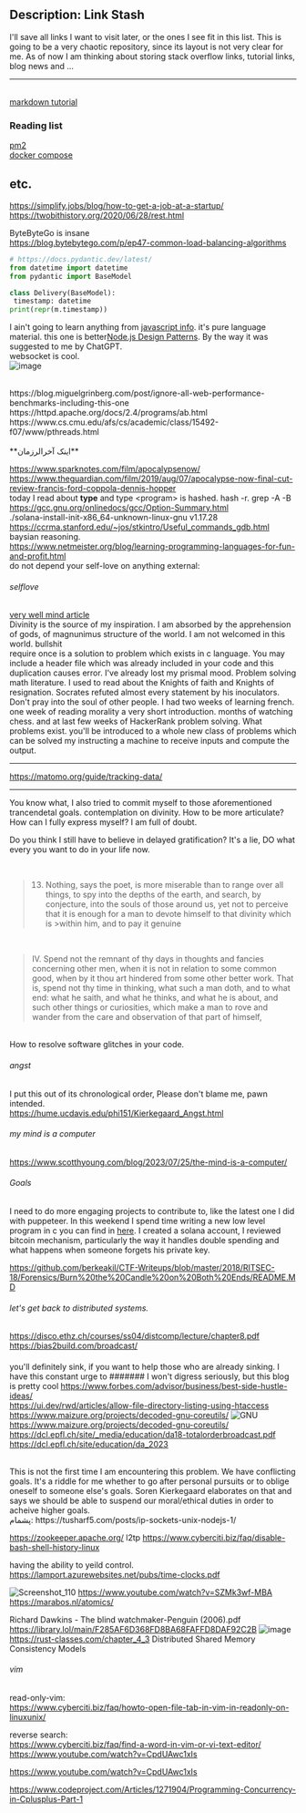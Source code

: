 ## Description: Link Stash
I'll save all links I want to visit later, or the ones I see fit in this list.
This is going to be a very chaotic repository, since its layout is not very clear for me. As of now I am thinking about storing stack overflow links, tutorial links, blog news and ...

---
 []()<br />
[markdown tutorial](https://www.markdowntutorial.com)<br />



### Reading list

 [pm2](https://pm2.keymetrics.io/docs/usage/cluster-mode/)<br />
 [docker compose]( https://docs.docker.com/compose/)<br />
## etc.

https://simplify.jobs/blog/how-to-get-a-job-at-a-startup/<br />
https://twobithistory.org/2020/06/28/rest.html<br />

ByteByteGo is insane<br />
https://blog.bytebytego.com/p/ep47-common-load-balancing-algorithms<br />

```python
# https://docs.pydantic.dev/latest/
from datetime import datetime
from pydantic import BaseModel

class Delivery(BaseModel):
 timestamp: datetime
print(repr(m.timestamp))
```
I ain't going to learn anything from [javascript info](https://javascript.info/date). it's pure language material. this one is better[Node.js Design Patterns](https://www.amazon.com/Node-js-Design-Patterns-techniques-applications/dp/1783287314). By the way it was suggested to me by ChatGPT.<br/>
websocket is cool.<br>
![image](https://github.com/arashatt/link-stash/assets/55944526/645a3786-3a39-4105-8b05-ac88df4e2d4d)<br>


<br/>
https://blog.miguelgrinberg.com/post/ignore-all-web-performance-benchmarks-including-this-one<br>
https://httpd.apache.org/docs/2.4/programs/ab.html<br>
https://www.cs.cmu.edu/afs/cs/academic/class/15492-f07/www/pthreads.html <br>
<br/>
**اینک آخرالرزمان**


https://www.sparknotes.com/film/apocalypsenow/
<br/>
https://www.theguardian.com/film/2019/aug/07/apocalypse-now-final-cut-review-francis-ford-coppola-dennis-hopper
<br/>
today I read about **type** and type \<program\> is hashed. hash -r. 
grep -A -B
<br/>
https://gcc.gnu.org/onlinedocs/gcc/Option-Summary.html
<br/>
./solana-install-init-x86_64-unknown-linux-gnu v1.17.28
<br/>
https://ccrma.stanford.edu/~jos/stkintro/Useful_commands_gdb.html
<br/>
baysian reasoning.
<br/>
https://www.netmeister.org/blog/learning-programming-languages-for-fun-and-profit.html
<br/>
do not depend your self-love on anything external:
<br/>
###### selflove
[very well mind article](https://www.verywellmind.com/ways-to-practice-self-love-5667417)
<br/>
Divinity is the source of my inspiration. I am absorbed by the apprehension of gods, of magnunimus structure of the world.
I am not welcomed in this world.
bullshit
<br/>
require once is a solution to problem which exists in c language. You may include a header file which was already included in your code and this duplication causes error.
I've already lost my prismal mood. Problem solving math literature. 
I used to read about the Knights of faith and Knights of resignation. Socrates refuted almost every statement by his inoculators.
Don't pray into the soul of other people.
I had two weeks of learning french.
one week of reading morality a very short introduction. months of watching chess. and at last few weeks of HackerRank problem solving. 
What problems exist. you'll be introduced to a whole new class of problems which can be solved my instructing a machine to receive inputs and compute the output.

---------
https://matomo.org/guide/tracking-data/

---------

You know what, I also tried to commit myself to those aforementioned trancendetal goals. contemplation on divinity.
How to be more articulate? How can I fully express myself? I am full of doubt.

Do you think I still have to believe in delayed gratification? It's a lie, DO what every you want to do in your life now.

<br/>

>13. Nothing, says the poet, is more miserable than to range over all things, to spy into the depths of the earth, and search, by conjecture, into the souls of those around us, yet not to perceive that it is enough for a man to devote himself to that divinity which is >within him, and to pay it genuine

<br/>

>IV. Spend not the remnant of thy days in thoughts and fancies concerning other men, when it is not in relation to some common good, when by it thou art hindered from some other better work. That is, spend not thy time in thinking, what such a man doth, and to what end: what he saith, and what he thinks, and what he is about, and such other things or curiosities, which make a man to rove and wander from the care and observation of that part of himself,

<br/>
How to resolve software glitches in your code.
<br/>

###### angst
I put this out of its chronological order, Please don't blame me, pawn intended.
<br/>
https://hume.ucdavis.edu/phi151/Kierkegaard_Angst.html

###### my mind is a computer
https://www.scotthyoung.com/blog/2023/07/25/the-mind-is-a-computer/
###### Goals
I need to do more engaging projects to contribute to, like the latest one I did with puppeteer. In this weekend I spend time writing a new low level program in c you can find in [here](https://github.com/arashatt/cat).
I created a solana account, I reviewed bitcoin mechanism, particularly the way it handles double spending and what happens when someone forgets his private key.

https://github.com/berkeakil/CTF-Writeups/blob/master/2018/RITSEC-18/Forensics/Burn%20the%20Candle%20on%20Both%20Ends/README.MD
###### let's get back to distributed systems.
https://disco.ethz.ch/courses/ss04/distcomp/lecture/chapter8.pdf
<br/>
https://bias2build.com/broadcast/

####
you'll definitely sink, if you want to help those who are already sinking.
I have this constant urge to 
####### I won't digress seriously, but this blog is pretty cool
https://www.forbes.com/advisor/business/best-side-hustle-ideas/
<br/>
https://ui.dev/rwd/articles/allow-file-directory-listing-using-htaccess
<br/>
https://www.maizure.org/projects/decoded-gnu-coreutils/
![GNU](https://github.com/arashatt/link-stash/assets/55944526/102786ec-b3a3-452f-8a4a-cc24faa5ff80)
<br/>
https://www.maizure.org/projects/decoded-gnu-coreutils/
<br/>
https://dcl.epfl.ch/site/_media/education/da18-totalorderbroadcast.pdf
<br/>
https://dcl.epfl.ch/site/education/da_2023

<br/>
This is not the first time I am encountering this problem.
We have conflicting goals. It's a riddle for me whether to go after personal pursuits or to oblige oneself to someone else's goals.
Soren Kierkegaard elaborates on that and says we should be able to suspend our moral/ethical duties in order to acheive higher goals.
<br/>
پشمام: https://tusharf5.com/posts/ip-sockets-unix-nodejs-1/
<br/>

https://zookeeper.apache.org/
l2tp
https://www.cyberciti.biz/faq/disable-bash-shell-history-linux

having the ability to yeild control.
https://lamport.azurewebsites.net/pubs/time-clocks.pdf


![Screenshot_110](https://github.com/arashatt/link-stash/assets/55944526/b71b9be9-8662-4663-afd8-e5ac9d3b6e89)
https://www.youtube.com/watch?v=SZMk3wf-MBA
https://marabos.nl/atomics/


Richard Dawkins - The blind watchmaker-Penguin (2006).pdf
https://library.lol/main/F285AF6D368FD8BA68FAFFD8DAF92C2B
![image](https://rust-classes.com/img/ferris_organizing.webp)
https://rust-classes.com/chapter_4_3
Distributed Shared Memory Consistency Models

###### vim
read-only-vim:<br/>
https://www.cyberciti.biz/faq/howto-open-file-tab-in-vim-in-readonly-on-linuxunix/

reverse search:<br/>
https://www.cyberciti.biz/faq/find-a-word-in-vim-or-vi-text-editor/
https://www.youtube.com/watch?v=CpdUAwc1xIs

https://www.youtube.com/watch?v=CpdUAwc1xIs


https://www.codeproject.com/Articles/1271904/Programming-Concurrency-in-Cplusplus-Part-1
